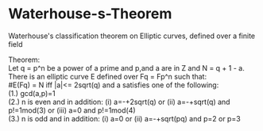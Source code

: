 # Waterhouse-s-Theorem
Waterhouse's classification theorem on Elliptic curves, defined over a finite field

Theorem:    
Let q = p^n be a power of a prime and p,and a are in Z and N = q + 1 - a.   
There is an elliptic curve E defined over Fq = Fp^n such that:   
#E(Fq) = N iff |a|<= 2sqrt(q) and a satisfies one of the following:   
(1.) gcd(a,p)=1   
(2.) n is even and in addition: (i) a=-+2sqrt(q) or (ii) a=-+sqrt(q) and p!=1mod(3) or (iii) a=0 and p!=1mod(4)   
(3.) n is odd and in addition: (i) a=0 or (ii) a=-+sqrt(pq) and p=2 or p=3
